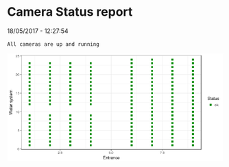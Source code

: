 Camera Status report
================
18/05/2017 - 12:27:54

    All cameras are up and running

![](camreport_files/figure-markdown_github/unnamed-chunk-2-1.png)
